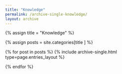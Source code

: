 ```yaml
---
title: "Knowledge"
permalink: /archive-single-knowledge/
layout: archive
---
```




{% assign title = "Knowledge" %}

{% assign posts = site.categories[title ] %} 

{% for post in posts %} {% include archive-single.html type=page.entries_layout %}

{% endfor %}

